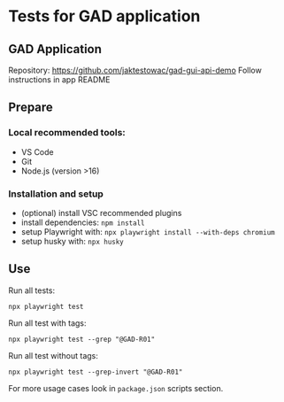 # Tests for GAD application

## GAD Application

Repository: https://github.com/jaktestowac/gad-gui-api-demo
Follow instructions in app README

## Prepare

### Local recommended tools:

- VS Code
- Git
- Node.js (version >16)

### Installation and setup

- (optional) install VSC recommended plugins
- install dependencies: `npm install`
- setup Playwright with: `npx playwright install --with-deps chromium`
- setup husky with: `npx husky`

## Use

Run all tests:

```
npx playwright test
```

Run all test with tags:

```
npx playwright test --grep "@GAD-R01"
```

Run all test without tags:

```
npx playwright test --grep-invert "@GAD-R01"
```

For more usage cases look in `package.json` scripts section.
